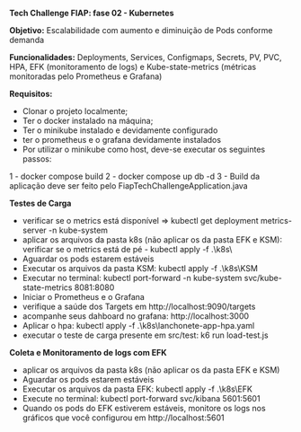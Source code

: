 **Tech Challenge FIAP: fase 02 - Kubernetes**

**Objetivo:** Escalabilidade com aumento e diminuição de Pods conforme demanda

**Funcionalidades:** Deployments, Services, Configmaps, Secrets, PV, PVC, HPA, EFK (monitoramento de logs) e Kube-state-metrics (métricas monitoradas pelo Prometheus e Grafana)

**Requisitos:**
- Clonar o projeto localmente;
- Ter o docker instalado na máquina;
- Ter o minikube instalado e devidamente configurado
- ter o prometheus e o grafana devidamente instalados
- Por utilizar o minikube como host, deve-se executar os seguintes passos:

1 - docker compose build
2 - docker compose up db -d
3 - Build da aplicação deve ser feito pelo FiapTechChallengeApplication.java

**Testes de Carga**

- verificar se o metrics está disponível => kubectl get deployment metrics-server -n kube-system
- aplicar os arquivos da pasta k8s (não aplicar os da pasta EFK e KSM): verificar se o metrics está de pé - kubectl apply -f .\k8s\  
- Aguardar os pods estarem estáveis
- Executar os arquivos da pasta KSM:  kubectl apply -f .\k8s\KSM
- Executar no terminal: kubectl port-forward -n kube-system svc/kube-state-metrics 8081:8080
- Iniciar o Prometheus e o Grafana
- verifique a saúde dos Targets em http://localhost:9090/targets
- acompanhe seus dahboard no grafana: http://localhost:3000
- Aplicar o hpa: kubectl apply -f .\k8s\lanchonete-app-hpa.yaml 
- executar o teste de carga presente em src/test: k6 run load-test.js

**Coleta e Monitoramento de logs com EFK**

- aplicar os arquivos da pasta k8s (não aplicar os da pasta EFK e KSM)
- Aguardar os pods estarem estáveis
- Executar os arquivos da pasta EFK:  kubectl apply -f .\k8s\EFK
- Execute no terminal: kubectl port-forward svc/kibana 5601:5601
- Quando os pods do EFK estiverem estáveis, monitore os logs nos gráficos que você configurou em http://localhost:5601
